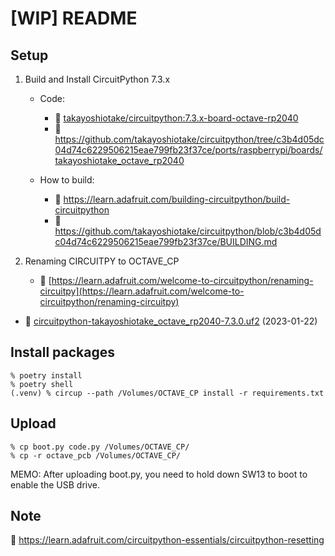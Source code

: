 # [WIP] README

## Setup

1. Build and Install CircuitPython 7.3.x

    - Code:
        - 🔗 [takayoshiotake/circuitpython:7.3.x-board-octave-rp2040](https://github.com/takayoshiotake/circuitpython/tree/7.3.x-board-octave-rp2040)
        - 🔗 <https://github.com/takayoshiotake/circuitpython/tree/c3b4d05dc04d74c6229506215eae799fb23f37ce/ports/raspberrypi/boards/takayoshiotake_octave_rp2040>

    - How to build:
        - 🔗 <https://learn.adafruit.com/building-circuitpython/build-circuitpython>
        - 🔗 <https://github.com/takayoshiotake/circuitpython/blob/c3b4d05dc04d74c6229506215eae799fb23f37ce/BUILDING.md>

2. Renaming CIRCUITPY to OCTAVE_CP

    - 🔗 [https://learn.adafruit.com/welcome-to-circuitpython/renaming-circuitpy](https://learn.adafruit.com/welcome-to-circuitpython/renaming-circuitpy)

- 📄 [circuitpython-takayoshiotake_octave_rp2040-7.3.0.uf2](circuitpython-bin/circuitpython-takayoshiotake_octave_rp2040-7.3.0.uf2) (2023-01-22)

## Install packages

```shell-session
% poetry install
% poetry shell
(.venv) % circup --path /Volumes/OCTAVE_CP install -r requirements.txt
```

## Upload

```shell-session
% cp boot.py code.py /Volumes/OCTAVE_CP/
% cp -r octave_pcb /Volumes/OCTAVE_CP/
```

MEMO: After uploading boot.py, you need to hold down SW13 to boot to enable the USB drive.

## Note

🔗 <https://learn.adafruit.com/circuitpython-essentials/circuitpython-resetting>
